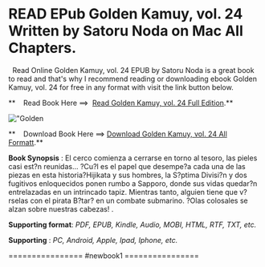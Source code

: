  **READ EPub Golden Kamuy, vol. 24 Written by Satoru Noda on Mac All Chapters.**
===============================================================================

  Read Online Golden Kamuy, vol. 24 EPUB by Satoru Noda is a great book to read and that's why I recommend reading or downloading ebook Golden Kamuy, vol. 24 for free in any format with visit the link button below.

**    Read Book Here ==>  [Read Golden Kamuy, vol. 24 Full Edition](https://newbookintheword.blogspot.com/id/8418788321).**

![\"Golden](\"https://i.gr-assets.com/images/S/compressed.photo.goodreads.com/books/1627628651l/58660559.jpg\")

**    Download Book Here ==> [Download Golden Kamuy, vol. 24 All Formatt](https://newbookintheword.blogspot.com/id/8418788321).**

**Book Synopsis** : El cerco comienza a cerrarse en torno al tesoro, las pieles casi est?n reunidas... ?Cu?l es el papel que desempe?a cada una de las piezas en esta historia?Hijikata y sus hombres, la S?ptima Divisi?n y dos fugitivos enloquecidos ponen rumbo a Sapporo, donde sus vidas quedar?n entrelazadas en un intrincado tapiz. Mientras tanto, alguien tiene que v?rselas con el pirata B?tar? en un combate submarino. ?Olas colosales se alzan sobre nuestras cabezas! .

**Supporting format**: _PDF, EPUB, Kindle, Audio, MOBI, HTML, RTF, TXT, etc._

**Supporting** : _PC, Android, Apple, Ipad, Iphone, etc._

================ #newbook1 ================
